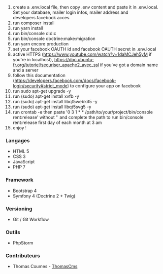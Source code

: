 1) create a .env.local file, then copy .env content and paste it in .env.local. Set your database, mailer login infos, mailer address and developers.facebook acces
2) run composer install
3) run yarn install
4) run bin/console d:d:c
5) run bin/console doctrine:make:migration
6) run yarn encore production
7) set your facebook OAUTH id and facebook OAUTH secret in .env.local
8) active HTTPS (https://www.youtube.com/watch?v=1daMCJeh5yM if you're in localhost), https://doc.ubuntu-fr.org/tutoriel/securiser_apache2_avec_ssl if you've got a domain name and a server
9) follow this documentation (https://developers.facebook.com/docs/facebook-login/security#strict_mode) to configure your app on facebook
10) run sudo apt-get upgrade -y
11) run (sudo) apt-get install xvfb -y
12) run (sudo) apt-get install libqt5webkit5 -y
13) run (sudo) apt-get install libqt5svg5 -y
14) run crontab -e then paste '0 3 1 * * /path/to/your/project/bin/console rent:release' without '' and complete the path to run bin/console rent:release first day of each month at 3 am
14) enjoy !

### Langages
* HTML 5
* CSS 3
* JavaScript
* PHP 7

### Framework
* Bootstrap 4
* Symfony 4 (Doctrine 2 + Twig)

### Versioning
* Git / Git Workflow

### Outils
* PhpStorm

### Contributeurs

* Thomas Coumes - [ThomasCms](https://github.com/ThomasCms)
